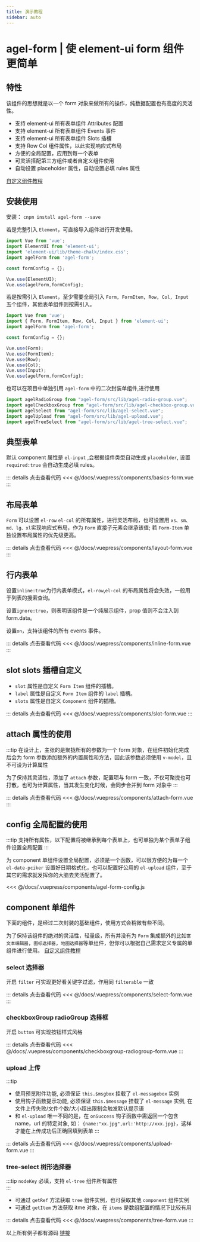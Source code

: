 ```yaml
---
title: 演示教程
sidebar: auto
---
```


# agel-form | 使 element-ui form 组件更简单

## 特性

该组件的思想就是以一个 form 对象来做所有的操作，纯数据配置也有高度的灵活性。 

- 支持 element-ui 所有表单组件 Attributes 配置
- 支持 element-ui 所有表单组件 Events 事件
- 支持 element-ui 所有表单组件 Slots 插槽
- 支持 Row Col 组件属性，以此实现响应式布局
- 方便的全局配置，应用到每一个表单
- 可灵活搭配第三方组件或者自定义组件使用
- 自动设置 placeholder 属性，自动设置必填 rules 属性

[自定义组件教程](/custom-component.md)


## 安装使用

安装： `cnpm install agel-form --save` 

若是完整引入 `Element`，可直接导入组件进行开发使用。

```js
import Vue from 'vue';
import ElementUI from 'element-ui';
import 'element-ui/lib/theme-chalk/index.css';
import agelForm from 'agel-form';

const formConfig = {};

Vue.use(ElementUI);
Vue.use(agelForm,formConfig);
```

若是按需引入 `Element`，至少需要全局引入 `Form, FormItem, Row, Col, Input` 五个组件，其他表单组件则按需引入。

```js
import Vue from 'vue';
import { Form, FormItem, Row, Col, Input } from 'element-ui';
import agelForm from 'agel-form';

const formConfig = {};

Vue.use(Form);
Vue.use(FormItem);
Vue.use(Row);
Vue.use(Col);
Vue.use(Input);
Vue.use(agelForm,formConfig);
```

也可以在项目中单独引用 `agel-form` 中的二次封装单组件,进行使用

```js
import agelRadioGroup from "agel-form/src/lib/agel-radio-group.vue";
import agelCheckboxGroup from "agel-form/src/lib/agel-checkbox-group.vue";
import agelSelect from "agel-form/src/lib/agel-select.vue";
import agelUpload from "agel-form/src/lib/agel-upload.vue";
import agelTreeSelect from "agel-form/src/lib/agel-tree-select.vue";
```

## 典型表单 

默认 component 属性是 `el-input` ,会根据组件类型自动生成 `placeholder`, 设置 `required:true` 会自动生成必填 rules。

<ClientOnly><basics-form/></ClientOnly>

::: details 点击查看代码
<<< @/docs/.vuepress/components/basics-form.vue
:::

## 布局表单

`Form` 可以设置 `el-row` `el-col` 的所有属性，进行灵活布局，也可设置用 `xs、sm、md、lg、xl`实现响应式布局，作为 `Form` 直接子元素会继承该值; 若 `Form-Item` 单独设置布局属性的优先级更高。

<ClientOnly><layout-form/></ClientOnly>

::: details 点击查看代码
<<< @/docs/.vuepress/components/layout-form.vue
::: 


## 行内表单 

设置`inline:true`为行内表单模式，`el-row`,`el-col` 的布局属性将会失效，一般用于列表的搜索查询。

设置`ignore:true`，则表明该组件是一个纯展示组件，prop 值则不会注入到 form.data。

设置`on`，支持该组件的所有 events 事件。

<ClientOnly><inline-form/></ClientOnly>

::: details 点击查看代码
<<< @/docs/.vuepress/components/inline-form.vue
:::

## slot slots 插槽自定义

- `slot` 属性是自定义 `Form Item` 组件的插槽。
- `label` 属性是自定义 `Form Item` 组件的 `label` 插槽。
- `slots` 属性是自定义 `Component` 组件的插槽。

<ClientOnly><slot-form/></ClientOnly>

::: details 点击查看代码
<<< @/docs/.vuepress/components/slot-form.vue
:::

## attach 属性的使用

:::tip
在设计上，主张的是聚拢所有的参数为一个 form 对象，在组件初始化完成后会为 form 参数添加额外的内置属性和方法，因此该参数必须使用 `v-model`，且不可设为计算属性

为了保持其灵活性，添加了 `attach` 参数，配置项与 form 一致，不仅可聚拢也可打散，也可为计算属性，当其发生变化时候，会同步合并到 form 对象中
:::

<ClientOnly><attach-form/></ClientOnly>

::: details 点击查看代码
<<< @/docs/.vuepress/components/attach-form.vue
:::

## config 全局配置的使用

:::tip
支持所有属性，以下配置将被继承到每个表单上，也可单独为某个表单子组件设置全局配置
:::

为 component 单组件设置全局配置，必须是一个函数，可以很方便的为每一个 `el-date-pciker` 设置好日期格式化，也可以配置好公用的 `el-upload` 组件，至于其它的需求就发挥你的大脑去灵活配置了。

<<< @/docs/.vuepress/components/agel-form-config.js

## component 单组件

下面的组件，是经过二次封装的基础组件，使用方式会稍微有些不同。

为了保持该组件的绝对的灵活性，轻量级，所有并没有为 `Form` 集成额外的比如`富文本编辑器`，`图标选择器`，`地图选择器`等单组件，但你可以根据自己需求定义专属的单组件进行使用。
[自定义组件教程](/custom-component.md)


### select 选择器

开启 `filter` 可实现更好看关键字过滤，作用同 `filterable` 一致

<ClientOnly><select-form/></ClientOnly>

::: details 点击查看代码
<<< @/docs/.vuepress/components/select-form.vue
:::

### checkboxGroup radioGroup 选择框

开启 `button` 可实现按钮样式风格

<ClientOnly><checkboxgroup-radiogroup-form/></ClientOnly>

::: details 点击查看代码
<<< @/docs/.vuepress/components/checkboxgroup-radiogroup-form.vue
:::

### upload 上传

:::tip
- 使用预览附件功能, 必须保证 `this.$msgbox` 挂载了 `el-messagebox` 实例
- 使用钩子函数提示功能, 必须保证 `this.$message` 挂载了 `el-message` 实例, 在文件上传失败/文件个数/大小超出限制会触发默认提示语
- 和 `el-upload` 唯一不同的是，在 `onSuccess` 钩子函数中需返回一个包含 name，url 的特定对象, 如： `{name:"xx.jpg",url:'http://xxx.jpg}`，这样才能在上传成功后正确回填到表单
:::

<ClientOnly><upload-form/></ClientOnly>

::: details 点击查看代码
<<< @/docs/.vuepress/components/upload-form.vue
::: 

### tree-select 树形选择器

:::tip
`nodeKey` 必填，支持 `el-tree` 组件所有属性  
:::

- 可通过 `getRef` 方法获取 `tree` 组件实例，也可获取其他 `component` 组件实例
- 可通过 `getItem` 方法获取 itme 对象，在 `items` 是数组配置的情况下比较有用

<ClientOnly><tree-form/></ClientOnly>

::: details 点击查看代码
<<< @/docs/.vuepress/components/tree-form.vue
::: 

以上所有例子都有源码 [链接](https://github.com/agrass-GitHub/agel-form/tree/master/docs/.vuepress/components)